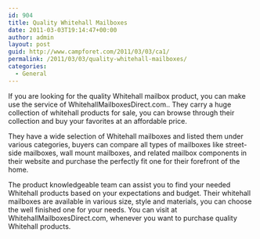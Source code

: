 ```yaml
---
id: 904
title: Quality Whitehall Mailboxes
date: 2011-03-03T19:14:47+00:00
author: admin
layout: post
guid: http://www.campforet.com/2011/03/03/ca1/
permalink: /2011/03/03/quality-whitehall-mailboxes/
categories:
  - General
---
```

If you are looking for the quality Whitehall mailbox product, you can make use the service of WhitehallMailboxesDirect.com.. They carry a huge collection of whitehall products for sale, you can browse through their collection and buy your favorites at an affordable price.

They have a wide selection of Whitehall mailboxes and listed them under various categories, buyers can compare all types of mailboxes like street-side mailboxes, wall mount mailboxes, and related mailbox components in their website and purchase the perfectly fit one for their forefront of the home. 

The product knowledgeable team can assist you to find your needed Whitehall products based on your expectations and budget. Their whitehall mailboxes are available in various size, style and materials, you can choose the well finished one for your needs. You can visit at WhitehallMailboxesDirect.com, whenever you want to purchase quality Whitehall products.